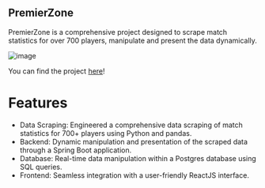 ## PremierZone

PremierZone is a comprehensive project designed to scrape match statistics for over 700 players, manipulate and present the data dynamically.

![image](https://github.com/user-attachments/assets/1ee482b0-26fe-4723-bae9-57f87afb7514)

You can find the project [here](https://premier-zone.vercel.app/)!

# Features
- Data Scraping: Engineered a comprehensive data scraping of match statistics for 700+ players using Python and pandas.
- Backend: Dynamic manipulation and presentation of the scraped data through a Spring Boot application.
- Database: Real-time data manipulation within a Postgres database using SQL queries.
- Frontend: Seamless integration with a user-friendly ReactJS interface.
